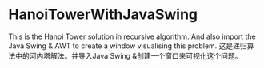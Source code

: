 # HanoiTowerWithJavaSwing
This is the Hanoi Tower solution in recursive algorithm. And also import the Java Swing &amp; AWT to create a window visualising this problem.
这是递归算法中的河内塔解法。并导入Java Swing &创建一个窗口来可视化这个问题。
